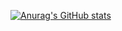 [![Anurag's GitHub stats](https://github-readme-stats.vercel.app/api?username=drdolgosheev)](https://github.com/anuraghazra/github-readme-stats&theme=dark)
